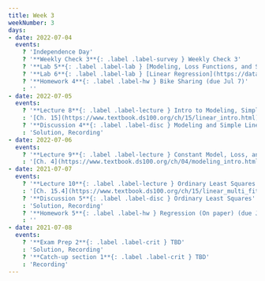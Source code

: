 ```yaml
---
title: Week 3
weekNumber: 3
days:
- date: 2022-07-04
  events:
    ? 'Independence Day'
    ? '**Weekly Check 3**{: .label .label-survey } Weekly Check 3'
    ? '**Lab 5**{: .label .label-lab } [Modeling, Loss Functions, and Summary Statistics](https://data100.datahub.berkeley.edu/hub/user-redirect/git-pull?repo=https%3A%2F%2Fgithub.com%2FDS-100%2Fsu22&branch=main&urlpath=lab%2Ftree%2Fsu22%2Flab%2Flab05%2Flab05.ipynb) (due Jul 9)'
    ? '**Lab 6**{: .label .label-lab } [Linear Regression](https://data100.datahub.berkeley.edu/hub/user-redirect/git-pull?repo=https%3A%2F%2Fgithub.com%2FDS-100%2Fsu22&branch=main&urlpath=lab%2Ftree%2Fsu22%2Flab%2Flab06%2Flab06.ipynb) (due Jul 9)'
    ? '**Homework 4**{: .label .label-hw } Bike Sharing (due Jul 7)'
    : '' 
- date: 2022-07-05
  events:
    ? '**Lecture 8**{: .label .label-lecture } Intro to Modeling, Simple Linear Regression'
    : '[Ch. 15](https://www.textbook.ds100.org/ch/15/linear_intro.html)'
    ? '**Discussion 4**{: .label .label-disc } Modeling and Simple Linear Regression'
    : 'Solution, Recording'
- date: 2022-07-06
  events:
    ? '**Lecture 9**{: .label .label-lecture } Constant Model, Loss, and Transformations'
    : '[Ch. 4](https://www.textbook.ds100.org/ch/04/modeling_intro.html)'
- date: 2021-07-07
  events:
    ? '**Lecture 10**{: .label .label-lecture } Ordinary Least Squares (Multiple Linear Regression)'
    : '[Ch. 15.4](https://www.textbook.ds100.org/ch/15/linear_multi_fit.html), [19.1](https://www.textbook.ds100.org/ch/19/mult_model.html)'
    ? '**Discussion 5**{: .label .label-disc } Ordinary Least Squares'
    : 'Solution, Recording'
    ? '**Homework 5**{: .label .label-hw } Regression (On paper) (due Jul 11)'
    : ''
- date: 2021-07-08
  events:
    ? '**Exam Prep 2**{: .label .label-crit } TBD'
    : 'Solution, Recording'
    ? '**Catch-up section 1**{: .label .label-crit } TBD'
    : 'Recording'
---
```

